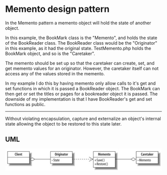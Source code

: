 Memento design pattern
=========================

In the Memento pattern a memento object will hold the state of another object. 

In this example, the BookMark class is the "Memento", and holds the state of the BookReader class. The BookReader class would be the "Originator" in this example, as it had the original state. TestMemento.php holds the BookMark object, and so is the "Caretaker". 

The memento should be set up so that the caretaker can create, set, and get memento values for an originator. However, the caretaker itself can not access any of the values stored in the memento. 

In my example I do this by having memento only allow calls to it's get and set functions in which it is passed a BookReader object. The BookMark can then get or set the titles or pages for a bookreader object it is passed. The downside of my implementation is that I have BookReader's get and set functions as public.

------------------------------------------------------------------------------------------

Without violating encapsulation, capture and externalize an object's internal state allowing the object to be restored to this state later.


UML
-----

![Alt text](/design-patterns/uml/memento.jpg)